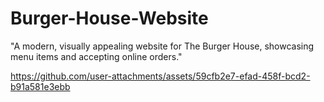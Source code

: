 # Burger-House-Website

"A modern, visually appealing website for The Burger House, showcasing menu items and accepting online orders."


https://github.com/user-attachments/assets/59cfb2e7-efad-458f-bcd2-b91a581e3ebb

